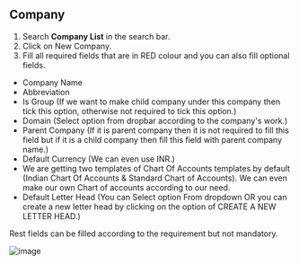 ## Company

1. Search **Company List** in the search bar.
2. Click on New Company.
3. Fill all required fields that are in RED colour and you can also fill optional fields.
- Company Name
- Abbreviation
- Is Group (If we want to make child company under this company then tick this option, otherwise not required to tick this option.)
- Domain (Select option from dropbar according to the company's work.)
- Parent Company (If it is parent company then it is not required to fill this field but if it is a child company then fill this field with parent company name.)
- Default Currency (We can even use INR.)
- We are getting two templates of Chart Of Accounts templates by default (Indian Chart Of Accounts & Standard Chart of Accounts). We can even make our own Chart of accounts according to our need.
- Default Letter Head (You can Select option From dropdown OR you can create a new letter head by clicking on the option of CREATE A NEW LETTER HEAD.)

Rest fields can be filled according to the requirement but not mandatory.

![image](https://user-images.githubusercontent.com/53931644/112584559-122c7a80-8e1e-11eb-90b8-7b4d8ad31e7e.png)

